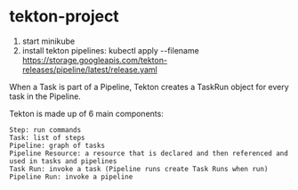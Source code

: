 # tekton-project

1. start minikube
2. install tekton pipelines: kubectl apply --filename \
https://storage.googleapis.com/tekton-releases/pipeline/latest/release.yaml

When a Task is part of a Pipeline, Tekton creates a TaskRun object for every task in the Pipeline.

Tekton is made up of 6 main components:

    Step: run commands
    Task: list of steps
    Pipeline: graph of tasks
    Pipeline Resource: a resource that is declared and then referenced and used in tasks and pipelines
    Task Run: invoke a task (Pipeline runs create Task Runs when run)
    Pipeline Run: invoke a pipeline